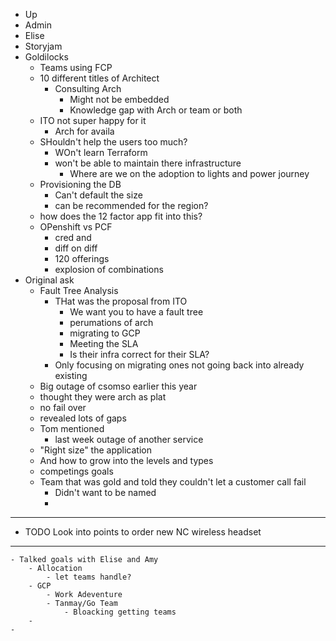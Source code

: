 - Up
- Admin
- Elise
- Storyjam
- Goldilocks
	- Teams using FCP
	- 10 different titles of Architect
		- Consulting Arch
			- Might not be embedded
			- Knowledge gap with Arch or team or both
	- ITO not super happy for it
		- Arch for availa
	- SHouldn't help the users too much?
		- WOn't learn Terraform
		- won't be able to maintain there infrastructure
			- Where are we on the adoption to lights and power journey
	- Provisioning the DB
		- Can't default the size
		- can be recommended for the region?
	- how does the 12 factor app fit into this?
	- OPenshift vs PCF
		- cred and
		- diff on diff
		- 120 offerings
		- explosion of combinations
- Original ask
	- Fault Tree Analysis
		- THat was the proposal from ITO
			- We want you to have a fault tree
			- perumations of arch
			- migrating to GCP
			- Meeting the SLA
			- Is their infra correct for their SLA?
		- Only focusing on migrating ones not going back into already existing
	- Big outage of csomso earlier this year
	- thought they were arch as plat
	- no fail over
	- revealed lots of gaps
	- Tom mentioned
		- last week outage of another service
	- "Right size" the application
	- And how to grow into the levels and types
	- competings goals
	- Team that was gold and told they couldn't let a customer call fail
		- Didn't want to be named
		-
- ---
- TODO Look into points to order new NC wireless headset
- ---
	- Talked goals with Elise and Amy
		- Allocation
			- let teams handle?
		- GCP
			- Work Adeventure
			- Tanmay/Go Team
				- Bloacking getting teams
		-
	-